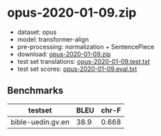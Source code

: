 # opus-2020-01-09.zip

* dataset: opus
* model: transformer-align
* pre-processing: normalization + SentencePiece
* download: [opus-2020-01-09.zip](https://object.pouta.csc.fi/OPUS-MT-models/gv-en/opus-2020-01-09.zip)
* test set translations: [opus-2020-01-09.test.txt](https://object.pouta.csc.fi/OPUS-MT-models/gv-en/opus-2020-01-09.test.txt)
* test set scores: [opus-2020-01-09.eval.txt](https://object.pouta.csc.fi/OPUS-MT-models/gv-en/opus-2020-01-09.eval.txt)

## Benchmarks

| testset               | BLEU  | chr-F |
|-----------------------|-------|-------|
| bible-uedin.gv.en 	| 38.9 	| 0.668 |

